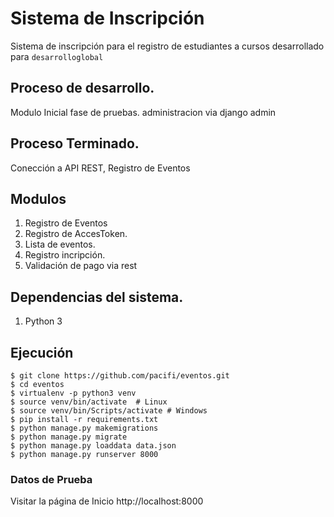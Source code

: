 # Sistema de Inscripción


Sistema de inscripción para el registro de estudiantes a cursos desarrollado para `desarrolloglobal`

## Proceso de desarrollo.

Modulo Inicial fase de pruebas. administracion via django admin

## Proceso Terminado.

Conección a API REST, Registro de Eventos  

## Modulos

1. Registro de Eventos
2. Registro de AccesToken.
3. Lista de eventos.
4. Registro incripción.
5. Validación de pago via rest

## Dependencias del sistema.

1. Python 3

## Ejecución

    $ git clone https://github.com/pacifi/eventos.git
    $ cd eventos
    $ virtualenv -p python3 venv
    $ source venv/bin/activate  # Linux
    $ source venv/bin/Scripts/activate # Windows
    $ pip install -r requirements.txt
    $ python manage.py makemigrations 
    $ python manage.py migrate
    $ python manage.py loaddata data.json
    $ python manage.py runserver 8000


### Datos de Prueba
    

Visitar la página de Inicio http://localhost:8000


    
